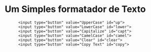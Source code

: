 # Um Simples formatador de Texto
          <input type="button" value="UpperCase" id="up">
          <input type="button" value="LowerCase" id="lower">
          <input type="button" value="Capitalize" id="capt">
          <input type="button" value="CamelCase" id="camel">
          <input type="button" value="Clear" id="clear">
          <input type="button" value="Copy Text" id="copy">
